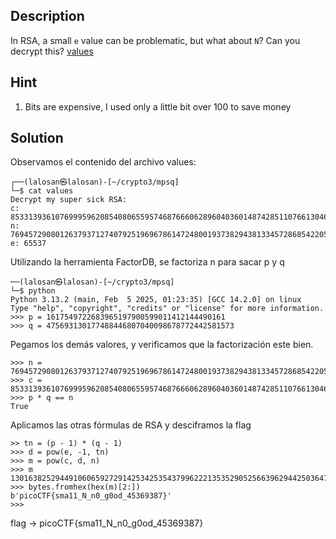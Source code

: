 
## Description

In RSA, a small `e` value can be problematic, but what about `N`? Can you decrypt this? [values](https://mercury.picoctf.net/static/3cfeb09681369c26e3f19d886bc1e5d9/values)

## Hint

1. Bits are expensive, I used only a little bit over 100 to save money


## Solution

Observamos el contenido del archivo values: 

```
┌──(lalosan㉿lalosan)-[~/crypto3/mpsq]
└─$ cat values 
Decrypt my super sick RSA:
c: 8533139361076999596208540806559574687666062896040360148742851107661304651861689
n: 769457290801263793712740792519696786147248001937382943813345728685422050738403253
e: 65537    
```

Utilizando la herramienta FactorDB, se factoriza n para sacar p y q

```
──(lalosan㉿lalosan)-[~/crypto3/mpsq]
└─$ python       
Python 3.13.2 (main, Feb  5 2025, 01:23:35) [GCC 14.2.0] on linux
Type "help", "copyright", "credits" or "license" for more information.
>>> p = 1617549722683965197900599011412144490161
>>> q = 475693130177488446807040098678772442581573

```

Pegamos los demás valores, y verificamos que la factorización este bien. 

```
>>> n = 769457290801263793712740792519696786147248001937382943813345728685422050738403253
>>> c = 8533139361076999596208540806559574687666062896040360148742851107661304651861689
>>> p * q == n
True

```

Aplicamos las otras fórmulas de RSA y desciframos la flag
```
>> tn = (p - 1) * (q - 1)
>>> d = pow(e, -1, tn)
>>> m = pow(c, d, n)
>>> m
13016382529449106065927291425342535437996222135352905256639629442503647501498237
>>> bytes.fromhex(hex(m)[2:])
b'picoCTF{sma11_N_n0_g0od_45369387}'
>>> 

```

flag -> picoCTF{sma11_N_n0_g0od_45369387}